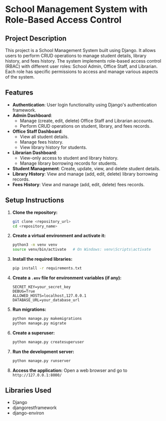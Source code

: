 # School Management System with Role-Based Access Control

## Project Description
This project is a School Management System built using Django. It allows users to perform CRUD operations to manage student details, library history, and fees history. The system implements role-based access control (RBAC) with different user roles: School Admin, Office Staff, and Librarian. Each role has specific permissions to access and manage various aspects of the system.

## Features
- **Authentication**: User login functionality using Django's authentication framework.
- **Admin Dashboard**:
  - Manage (create, edit, delete) Office Staff and Librarian accounts.
  - Perform CRUD operations on student, library, and fees records.
- **Office Staff Dashboard**:
  - View all student details.
  - Manage fees history.
  - View library history for students.
- **Librarian Dashboard**:
  - View-only access to student and library history.
  - Manage library borrowing records for students.
- **Student Management**: Create, update, view, and delete student details.
- **Library History**: View and manage (add, edit, delete) library borrowing records.
- **Fees History**: View and manage (add, edit, delete) fees records.

## Setup Instructions

1. **Clone the repository:**
    ```sh
    git clone <repository_url>
    cd <repository_name>
    ```

2. **Create a virtual environment and activate it:**
    ```sh
    python3 -m venv venv
    source venv/bin/activate   # On Windows: venv\Scripts\activate
    ```

3. **Install the required libraries:**
    ```sh
    pip install -r requirements.txt
    ```

4. **Create a `.env` file for environment variables (if any):**
    ```env
    SECRET_KEY=your_secret_key
    DEBUG=True
    ALLOWED_HOSTS=localhost,127.0.0.1
    DATABASE_URL=your_database_url
    ```

5. **Run migrations:**
    ```sh
    python manage.py makemigrations
    python manage.py migrate
    ```

6. **Create a superuser:**
    ```sh
    python manage.py createsuperuser
    ```

7. **Run the development server:**
    ```sh
    python manage.py runserver
    ```

8. **Access the application:**
    Open a web browser and go to `http://127.0.0.1:8000/`

## Libraries Used
- Django
- djangorestframework
- django-environ
